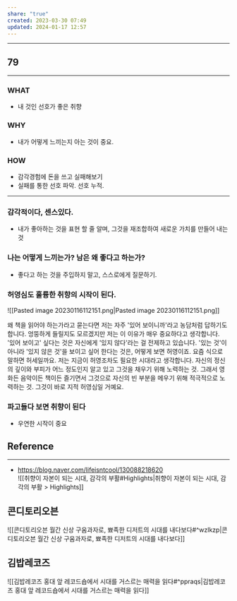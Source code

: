 ```yaml
---
share: "true"
created: 2023-03-30 07:49
updated: 2024-01-17 12:57
---
```


---
## 79
---
### WHAT
- 내 것인 선호가 좋은 취향
### WHY
- 내가 어떻게 느끼는지 아는 것이 중요.
### HOW
- 감각경험에 돈을 쓰고 실패해보기
- 실패를 통한 선호 파악. 선호 누적.
---

### 감각적이다, 센스있다.
- 내가 좋아하는 것을 표현 할 줄 알며, 그것을 재조합하여 새로운 가치를 만들어 내는 것

### 나는 어떻게 느끼는가? 남은 왜 좋다고 하는가?
- 좋다고 하는 것을 주입하지 말고, 스스로에게 질문하기.

### 허영심도 훌륭한 취향의 시작이 된다.
![[Pasted image 20230116112151.png|Pasted image 20230116112151.png]]

왜 책을 읽어야 하는가라고 묻는다면 저는 자주 '있어 보이니까'라고 농담처럼 답하기도 합니다. 엉뚱하게 들릴지도 모르겠지만 저는 이 이유가 매우 중요하다고 생각합니다.  
'있어 보이고' 싶다는 것은 자신에게 '있지 않다'라는 걸 전제하고 있습니다. '있는 것'이 아니라 '있지 않은 것'을 보이고 싶어 한다는 것은, 어떻게 보면 허영이죠. 요즘 식으로 말하면 허세일까요. 저는 지금이 허영조차도 필요한 시대라고 생각합니다. 자신의 정신의 깊이와 부피가 어느 정도인지 알고 있고 그것을 채우기 위해 노력하는 것. 그래서 영화든 음악이든 책이든 즐기면서 그것으로 자신의 빈 부분을 메우기 위해 적극적으로 노력하는 것. 그것이 바로 지적 허영심일 거예요.

### 파고들다 보면 취향이 된다
- 우연한 시작이 중요



## Reference
---
- https://blog.naver.com/lifeisntcool/130088218620  
![[취향이 자본이 되는 시대, 감각의 부활#Highlights|취향이 자본이 되는 시대, 감각의 부활 > Highlights]]

## 콘디토리오븐
![[콘디토리오븐  월간 신상 구움과자로, 뾰족한 디저트의 시대를 내다보다#^wzlkzp|콘디토리오븐  월간 신상 구움과자로, 뾰족한 디저트의 시대를 내다보다]]

## 김밥레코즈 
![[김밥레코즈  홍대 앞 레코드숍에서 시대를 거스르는 매력을 읽다#^ppraqs|김밥레코즈  홍대 앞 레코드숍에서 시대를 거스르는 매력을 읽다]]

